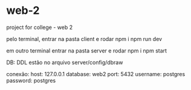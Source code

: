 # web-2
project for college - web 2


pelo terminal, entrar na pasta client e rodar
npm i
npm run dev

em outro terminal entrar na pasta server e rodar
npm i
npm start


DB: DDL estão no arquivo server/config/dbraw

conexão:
   host: 127.0.0.1
   database: web2
   port: 5432
   username: postgres
   password: postgres
